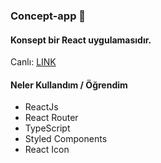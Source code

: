 
### Concept-app 🚀

#### Konsept bir React uygulamasıdır.

Canlı: [LINK](https://furkancakici.github.io/concept-app-reactjs/)

#### Neler Kullandım / Öğrendim 

- ReactJs
- React Router
- TypeScript
- Styled Components
- React Icon
